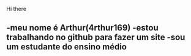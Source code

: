 Hi there 

-meu nome é Arthur(4rthur169)
-estou trabalhando no github para fazer um site 
-sou um estudante do ensino médio 
-
